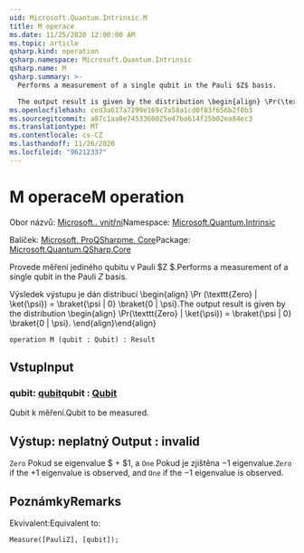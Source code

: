 ```yaml
---
uid: Microsoft.Quantum.Intrinsic.M
title: M operace
ms.date: 11/25/2020 12:00:00 AM
ms.topic: article
qsharp.kind: operation
qsharp.namespace: Microsoft.Quantum.Intrinsic
qsharp.name: M
qsharp.summary: >-
  Performs a measurement of a single qubit in the Pauli $Z$ basis.

  The output result is given by the distribution \begin{align} \Pr(\texttt{Zero} | \ket{\psi}) = \braket{\psi | 0} \braket{0 | \psi}. \end{align}
ms.openlocfilehash: ced3a617a7299e169c7a58a1cd0f83f656b2f0b3
ms.sourcegitcommit: a87c1aa8e7453360025e47ba614f25b02ea84ec3
ms.translationtype: MT
ms.contentlocale: cs-CZ
ms.lasthandoff: 11/26/2020
ms.locfileid: "96212337"
---
```

# <a name="m-operation"></a><span data-ttu-id="a4a0c-102">M operace</span><span class="sxs-lookup"><span data-stu-id="a4a0c-102">M operation</span></span>

<span data-ttu-id="a4a0c-103">Obor názvů: [Microsoft.. vnitřní](xref:Microsoft.Quantum.Intrinsic)</span><span class="sxs-lookup"><span data-stu-id="a4a0c-103">Namespace: [Microsoft.Quantum.Intrinsic](xref:Microsoft.Quantum.Intrinsic)</span></span>

<span data-ttu-id="a4a0c-104">Balíček: [Microsoft. ProQSharpme. Core](https://nuget.org/packages/Microsoft.Quantum.QSharp.Core)</span><span class="sxs-lookup"><span data-stu-id="a4a0c-104">Package: [Microsoft.Quantum.QSharp.Core](https://nuget.org/packages/Microsoft.Quantum.QSharp.Core)</span></span>


<span data-ttu-id="a4a0c-105">Provede měření jediného qubitu v Pauli $Z $.</span><span class="sxs-lookup"><span data-stu-id="a4a0c-105">Performs a measurement of a single qubit in the Pauli $Z$ basis.</span></span>

<span data-ttu-id="a4a0c-106">Výsledek výstupu je dán distribucí \begin{align} \Pr (\texttt{Zero} | \ket{\psi}) = \braket{\psi | 0} \braket{0 | \psi}.</span><span class="sxs-lookup"><span data-stu-id="a4a0c-106">The output result is given by the distribution \begin{align} \Pr(\texttt{Zero} | \ket{\psi}) = \braket{\psi | 0} \braket{0 | \psi}.</span></span>
<span data-ttu-id="a4a0c-107">\end{align}</span><span class="sxs-lookup"><span data-stu-id="a4a0c-107">\end{align}</span></span>

```qsharp
operation M (qubit : Qubit) : Result
```


## <a name="input"></a><span data-ttu-id="a4a0c-108">Vstup</span><span class="sxs-lookup"><span data-stu-id="a4a0c-108">Input</span></span>

### <a name="qubit--qubit"></a><span data-ttu-id="a4a0c-109">qubit: [qubit](xref:microsoft.quantum.lang-ref.qubit)</span><span class="sxs-lookup"><span data-stu-id="a4a0c-109">qubit : [Qubit](xref:microsoft.quantum.lang-ref.qubit)</span></span>

<span data-ttu-id="a4a0c-110">Qubit k měření.</span><span class="sxs-lookup"><span data-stu-id="a4a0c-110">Qubit to be measured.</span></span>



## <a name="output--__invalidresult__"></a><span data-ttu-id="a4a0c-111">Výstup: __neplatný <Result>__</span><span class="sxs-lookup"><span data-stu-id="a4a0c-111">Output : __invalid<Result>__</span></span>

<span data-ttu-id="a4a0c-112">`Zero` Pokud se eigenvalue $ + $1, a `One` Pokud je zjištěna $-$1 eigenvalue.</span><span class="sxs-lookup"><span data-stu-id="a4a0c-112">`Zero` if the $+1$ eigenvalue is observed, and `One` if the $-1$ eigenvalue is observed.</span></span>

## <a name="remarks"></a><span data-ttu-id="a4a0c-113">Poznámky</span><span class="sxs-lookup"><span data-stu-id="a4a0c-113">Remarks</span></span>

<span data-ttu-id="a4a0c-114">Ekvivalent:</span><span class="sxs-lookup"><span data-stu-id="a4a0c-114">Equivalent to:</span></span>

```qsharp
Measure([PauliZ], [qubit]);
```
